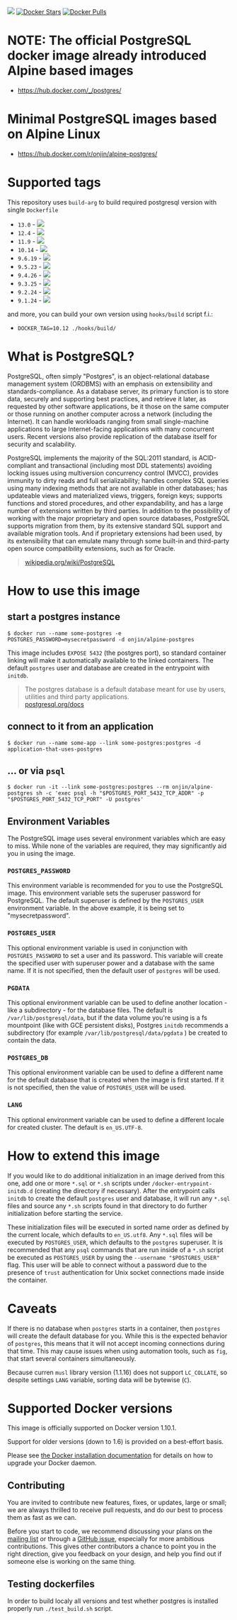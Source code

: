 [![](https://travis-ci.org/onjin/docker-alpine-postgres.svg)](https://travis-ci.org/onjin/docker-alpine-postgres) [![Docker Stars](https://img.shields.io/docker/stars/onjin/alpine-postgres.svg)](https://registry.hub.docker.com/u/onjin/alpine-postgres/) [![Docker Pulls](https://img.shields.io/docker/pulls/onjin/alpine-postgres.svg)](https://registry.hub.docker.com/u/onjin/alpine-postgres/)

# NOTE: The official PostgreSQL docker image already introduced Alpine based images
- https://hub.docker.com/_/postgres/

# Minimal PostgreSQL images based on Alpine Linux

- https://hub.docker.com/r/onjin/alpine-postgres/


# Supported tags

This repository uses `build-arg` to build required postgresql version with single `Dockerfile`
- `13.0` - [![](https://images.microbadger.com/badges/image/onjin/alpine-postgres:13.0.svg)](https://microbadger.com/images/onjin/alpine-postgres:13.0 "Get your own image badge on microbadger.com")
- `12.4` - [![](https://images.microbadger.com/badges/image/onjin/alpine-postgres:12.4.svg)](https://microbadger.com/images/onjin/alpine-postgres:12.4 "Get your own image badge on microbadger.com")
- `11.9` - [![](https://images.microbadger.com/badges/image/onjin/alpine-postgres:11.9.svg)](https://microbadger.com/images/onjin/alpine-postgres:11.9 "Get your own image badge on microbadger.com")
- `10.14` - [![](https://images.microbadger.com/badges/image/onjin/alpine-postgres:10.14.svg)](https://microbadger.com/images/onjin/alpine-postgres:10.14 "Get your own image badge on microbadger.com")
- `9.6.19` - [![](https://images.microbadger.com/badges/image/onjin/alpine-postgres:9.6.19.svg)](https://microbadger.com/images/onjin/alpine-postgres:9.6.19 "Get your own image badge on microbadger.com")
- `9.5.23` - [![](https://images.microbadger.com/badges/image/onjin/alpine-postgres:9.5.23.svg)](https://microbadger.com/images/onjin/alpine-postgres:9.5.23 "Get your own image badge on microbadger.com")
- `9.4.26` - [![](https://images.microbadger.com/badges/image/onjin/alpine-postgres:9.4.26.svg)](https://microbadger.com/images/onjin/alpine-postgres:9.4.26 "Get your own image badge on microbadger.com")
- `9.3.25` - [![](https://images.microbadger.com/badges/image/onjin/alpine-postgres:9.3.25.svg)](https://microbadger.com/images/onjin/alpine-postgres:9.3.25 "Get your own image badge on microbadger.com")
- `9.2.24` - [![](https://images.microbadger.com/badges/image/onjin/alpine-postgres:9.2.24.svg)](https://microbadger.com/images/onjin/alpine-postgres:9.2.24 "Get your own image badge on microbadger.com")
- `9.1.24` - [![](https://images.microbadger.com/badges/image/onjin/alpine-postgres:9.1.24.svg)](https://microbadger.com/images/onjin/alpine-postgres:9.1.24 "Get your own image badge on microbadger.com")

and more, you can build your own version using `hooks/build` script f.i.:  
 * `DOCKER_TAG=10.12 ./hooks/build/`




# What is PostgreSQL?

PostgreSQL, often simply "Postgres", is an object-relational database management system (ORDBMS) with an emphasis on extensibility and standards-compliance. As a database server, its primary function is to store data, securely and supporting best practices, and retrieve it later, as requested by other software applications, be it those on the same computer or those running on another computer across a network (including the Internet). It can handle workloads ranging from small single-machine applications to large Internet-facing applications with many concurrent users. Recent versions also provide replication of the database itself for security and scalability.

PostgreSQL implements the majority of the SQL:2011 standard, is ACID-compliant and transactional (including most DDL statements) avoiding locking issues using multiversion concurrency control (MVCC), provides immunity to dirty reads and full serializability; handles complex SQL queries using many indexing methods that are not available in other databases; has updateable views and materialized views, triggers, foreign keys; supports functions and stored procedures, and other expandability, and has a large number of extensions written by third parties. In addition to the possibility of working with the major proprietary and open source databases, PostgreSQL supports migration from them, by its extensive standard SQL support and available migration tools. And if proprietary extensions had been used, by its extensibility that can emulate many through some built-in and third-party open source compatibility extensions, such as for Oracle.

> [wikipedia.org/wiki/PostgreSQL](https://en.wikipedia.org/wiki/PostgreSQL)

# How to use this image

## start a postgres instance

```console
$ docker run --name some-postgres -e POSTGRES_PASSWORD=mysecretpassword -d onjin/alpine-postgres
```

This image includes `EXPOSE 5432` (the postgres port), so standard container linking will make it automatically available to the linked containers. The default `postgres` user and database are created in the entrypoint with `initdb`.

> The postgres database is a default database meant for use by users, utilities and third party applications.  
> [postgresql.org/docs](http://www.postgresql.org/docs/9.3/interactive/app-initdb.html)

## connect to it from an application

```console
$ docker run --name some-app --link some-postgres:postgres -d application-that-uses-postgres
```

## ... or via `psql`

```console
$ docker run -it --link some-postgres:postgres --rm onjin/alpine-postgres sh -c 'exec psql -h "$POSTGRES_PORT_5432_TCP_ADDR" -p "$POSTGRES_PORT_5432_TCP_PORT" -U postgres'
```

## Environment Variables

The PostgreSQL image uses several environment variables which are easy to miss. While none of the variables are required, they may significantly aid you in using the image.

### `POSTGRES_PASSWORD`

This environment variable is recommended for you to use the PostgreSQL image. This environment variable sets the superuser password for PostgreSQL. The default superuser is defined by the `POSTGRES_USER` environment variable. In the above example, it is being set to "mysecretpassword".

### `POSTGRES_USER`

This optional environment variable is used in conjunction with `POSTGRES_PASSWORD` to set a user and its password. This variable will create the specified user with superuser power and a database with the same name. If it is not specified, then the default user of `postgres` will be used.

### `PGDATA`

This optional environment variable can be used to define another location - like a subdirectory - for the database files. The default is `/var/lib/postgresql/data`, but if the data volume you're using is a fs mountpoint (like with GCE persistent disks), Postgres `initdb` recommends a subdirectory (for example `/var/lib/postgresql/data/pgdata` ) be created to contain the data.

### `POSTGRES_DB`

This optional environment variable can be used to define a different name for the default database that is created when the image is first started. If it is not specified, then the value of `POSTGRES_USER` will be used.

### `LANG`

This optional environment variable can be used to define a different locale for created cluster. The default is `en_US.UTF-8`.

# How to extend this image

If you would like to do additional initialization in an image derived from this one, add one or more `*.sql` or `*.sh` scripts under `/docker-entrypoint-initdb.d` (creating the directory if necessary). After the entrypoint calls `initdb` to create the default `postgres` user and database, it will run any `*.sql` files and source any `*.sh` scripts found in that directory to do further initialization before starting the service.

These initialization files will be executed in sorted name order as defined by the current locale, which defaults to `en_US.utf8`. Any `*.sql` files will be executed by `POSTGRES_USER`, which defaults to the `postgres` superuser. It is recommended that any `psql` commands that are run inside of a `*.sh` script be executed as `POSTGRES_USER` by using the `--username "$POSTGRES_USER"` flag. This user will be able to connect without a password due to the presence of `trust` authentication for Unix socket connections made inside the container.

# Caveats

If there is no database when `postgres` starts in a container, then `postgres` will create the default database for you. While this is the expected behavior of `postgres`, this means that it will not accept incoming connections during that time. This may cause issues when using automation tools, such as `fig`, that start several containers simultaneously.

Because curren `musl` library version (1.1.16) does not support `LC_COLLATE`, so despite settings `LANG` variable, sorting data will be bytewise (`C`).

# Supported Docker versions

This image is officially supported on Docker version 1.10.1.

Support for older versions (down to 1.6) is provided on a best-effort basis.

Please see [the Docker installation documentation](https://docs.docker.com/installation/) for details on how to upgrade your Docker daemon.

## Contributing

You are invited to contribute new features, fixes, or updates, large or small; we are always thrilled to receive pull requests, and do our best to process them as fast as we can.

Before you start to code, we recommend discussing your plans on the [mailing list](http://www.postgresql.org/community/lists/subscribe/) or through a [GitHub issue](https://github.com/onjin/docker-alpine-postgres/issues), especially for more ambitious contributions. This gives other contributors a chance to point you in the right direction, give you feedback on your design, and help you find out if someone else is working on the same thing.

## Testing dockerfiles

In order to build localy all versions and test whether postgres is installed properly
run `./test_build.sh` script.
